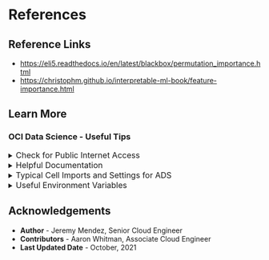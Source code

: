 # References 

## Reference Links 

* https://eli5.readthedocs.io/en/latest/blackbox/permutation_importance.html
* https://christophm.github.io/interpretable-ml-book/feature-importance.html

## Learn More

### OCI Data Science - Useful Tips
<details>
<summary><font size="3">Check for Public Internet Access</font></summary>

```python
import requests
response = requests.get("https://oracle.com")
assert response.status_code==200, "Internet connection failed"
```
</details>
<details>
<summary><font size="3">Helpful Documentation </font></summary>
<ul><li><a href="https://docs.cloud.oracle.com/en-us/iaas/data-science/using/data-science.htm">Data Science Service Documentation</a></li>
<li><a href="https://docs.cloud.oracle.com/iaas/tools/ads-sdk/latest/index.html">ADS documentation</a></li>
</ul>
</details>
<details>
<summary><font size="3">Typical Cell Imports and Settings for ADS</font></summary>

```python
%load_ext autoreload
%autoreload 2
%matplotlib inline

import warnings
warnings.filterwarnings('ignore')

import logging
logging.basicConfig(format='%(levelname)s:%(message)s', level=logging.ERROR)

import ads
from ads.dataset.factory import DatasetFactory
from ads.automl.provider import OracleAutoMLProvider
from ads.automl.driver import AutoML
from ads.evaluations.evaluator import ADSEvaluator
from ads.common.data import ADSData
from ads.explanations.explainer import ADSExplainer
from ads.explanations.mlx_global_explainer import MLXGlobalExplainer
from ads.explanations.mlx_local_explainer import MLXLocalExplainer
from ads.catalog.model import ModelCatalog
from ads.common.model_artifact import ModelArtifact
```
</details>
<details>
<summary><font size="3">Useful Environment Variables</font></summary>

```python
import os
print(os.environ["NB_SESSION_COMPARTMENT_OCID"])
print(os.environ["PROJECT_OCID"])
print(os.environ["USER_OCID"])
print(os.environ["TENANCY_OCID"])
print(os.environ["NB_REGION"])
```
</details>

## Acknowledgements
* **Author** - Jeremy Mendez, Senior Cloud Engineer
* **Contributors** - Aaron Whitman, Associate Cloud Engineer 
* **Last Updated Date** - October, 2021